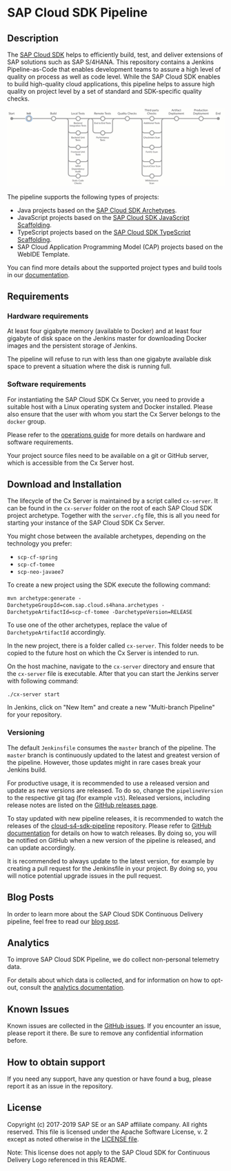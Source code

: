 # SAP Cloud SDK Pipeline <a target="_blank" href="https://sap.com/s4sdk" alt="SAP Cloud SDK for Continuous Delivery Logo" height="122.92" width="226.773" align="right"/></a>

## Description

The [SAP Cloud SDK](https://sap.com/s4sdk) helps to efficiently build, test, and deliver extensions of SAP solutions such as SAP S/4HANA.
This repository contains a Jenkins Pipeline-as-Code that enables development teams to assure a high level of quality on process as well as code level. While the SAP Cloud SDK enables to build high-quality cloud applications, this pipeline helps to assure high quality on project level by a set of standard and SDK-specific quality checks.

![Visualisation of SAP Cloud SDK Pipeline](images/s4sdk-pipeline.gif)

The pipeline supports the following types of projects:

* Java projects based on the [SAP Cloud SDK Archetypes](https://mvnrepository.com/artifact/com.sap.cloud.s4hana.archetypes).
* JavaScript projects based on the [SAP Cloud SDK JavaScript Scaffolding](https://github.com/SAP/cloud-s4-sdk-examples/tree/scaffolding-js).
* TypeScript projects based on the [SAP Cloud SDK TypeScript Scaffolding](https://github.com/SAP/cloud-s4-sdk-examples/tree/scaffolding-ts).
* SAP Cloud Application Programming Model (CAP) projects based on the WebIDE Template. 

You can find more details about the supported project types and build tools in our [documentation](doc/pipeline/build-tools.md).

## Requirements

### Hardware requirements

At least four gigabyte memory (available to Docker) and at least four gigabyte of disk space on the Jenkins master for downloading Docker images and the persistent storage of Jenkins.

The pipeline will refuse to run with less than one gigabyte available disk space to prevent a situation where the disk is running full.

### Software requirements

For instantiating the SAP Cloud SDK Cx Server, you need to provide a suitable host with a Linux operating system and Docker installed.
Please also ensure that the user with whom you start the Cx Server belongs to the `docker` group.

Please refer to the [operations guide](https://github.com/SAP/cloud-s4-sdk-pipeline/blob/master/doc/operations/operations-guide.md#system-requirement) for more details on hardware and software requirements.

Your project source files need to be available on a git or GitHub server, which is accessible from the Cx Server host.

## Download and Installation

The lifecycle of the Cx Server is maintained by a script called `cx-server`.
It can be found in the `cx-server` folder on the root of each SAP Cloud SDK project archetype.
Together with the `server.cfg` file, this is all you need for starting your instance of the SAP Cloud SDK Cx Server.

You might chose between the available archetypes, depending on the technology you prefer:

- `scp-cf-spring`
- `scp-cf-tomee`
- `scp-neo-javaee7`

To create a new project using the SDK execute the following command:

```shell
mvn archetype:generate -DarchetypeGroupId=com.sap.cloud.s4hana.archetypes -DarchetypeArtifactId=scp-cf-tomee -DarchetypeVersion=RELEASE
```

To use one of the other archetypes, replace the value of `DarchetypeArtifactId` accordingly.

In the new project, there is a folder called `cx-server`.
This folder needs to be copied to the future host on which the Cx Server is intended to run.

On the host machine, navigate to the `cx-server` directory and ensure that the `cx-server` file is executable.
After that you can start the Jenkins server with following command:

```shell
./cx-server start
```

In Jenkins, click on "New Item" and create a new "Multi-branch Pipeline" for your repository.  

### Versioning

The default `Jenkinsfile` consumes the `master` branch of the pipeline.
The `master` branch is continuously updated to the latest and greatest version of the pipeline.
However, those updates might in rare cases break your Jenkins build.

For productive usage, it is recommended to use a released version and update as new versions are released.
To do so, change the `pipelineVersion` to the respective git tag (for example `v15`).
Released versions, including release notes are listed on the [GitHub releases page](https://github.com/SAP/cloud-s4-sdk-pipeline/releases).

To stay updated with new pipeline releases, it is recommended to watch the releases of the [cloud-s4-sdk-pipeline](https://github.com/SAP/cloud-s4-sdk-pipeline) repository.
Please refer to [GitHub documentation](https://help.github.com/articles/watching-and-unwatching-releases-for-a-repository/) for details on how to watch releases.
By doing so, you will be notified on GitHub when a new version of the pipeline is released, and can update accordingly.

It is recommended to always update to the latest version, for example by creating a pull request for the Jenkinsfile in your project.
By doing so, you will notice potential upgrade issues in the pull request.

## Blog Posts
In order to learn more about the SAP Cloud SDK Continuous Delivery pipeline, feel free to read our [blog post](https://blogs.sap.com/2017/09/20/continuous-integration-and-delivery).

## Analytics
To improve SAP Cloud SDK Pipeline, we do collect non-personal telemetry data.

For details about which data is collected, and for information on how to opt-out, consult the [analytics documentation](doc/operations/analytics.md).


## Known Issues
Known issues are collected in the [GitHub issues](https://github.com/sap/cloud-s4-sdk-pipeline/issues).
If you encounter an issue, please report it there.
Be sure to remove any confidential information before.

## How to obtain support
If you need any support, have any question or have found a bug, please report it as an issue in the repository.

## License
Copyright (c) 2017-2019 SAP SE or an SAP affiliate company. All rights reserved.
This file is licensed under the Apache Software License, v. 2 except as noted otherwise in the [LICENSE file](LICENSE).

Note: This license does not apply to the SAP Cloud SDK for Continuous Delivery Logo referenced in this README.
